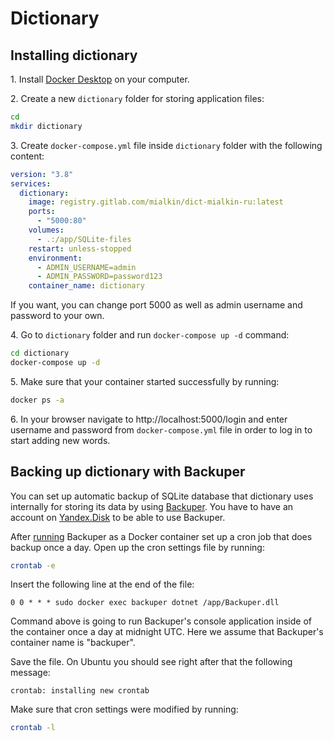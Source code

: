 # Dictionary

## Installing dictionary

1\. Install [Docker Desktop](https://docs.docker.com/get-docker/) on your computer.

2\. Create a new `dictionary` folder for storing application files:

```bash
cd
mkdir dictionary
```

3\. Create `docker-compose.yml` file inside `dictionary` folder with the following content:

```yaml
version: "3.8"
services:
  dictionary:
    image: registry.gitlab.com/mialkin/dict-mialkin-ru:latest
    ports:
      - "5000:80"
    volumes:
      - .:/app/SQLite-files
    restart: unless-stopped
    environment:
      - ADMIN_USERNAME=admin
      - ADMIN_PASSWORD=password123
    container_name: dictionary
```

If you want, you can change port 5000 as well as admin username and password to your own.

4\. Go to `dictionary` folder and run `docker-compose up -d` command:

```bash
cd dictionary
docker-compose up -d
```

5\. Make sure that your container started successfully by running:

```bash
docker ps -a
```

6\. In your browser navigate to http://localhost:5000/login and enter username and password from `docker-compose.yml` file in order to log in to start adding new words.

## Backing up dictionary with Backuper

You can set up automatic backup of SQLite database that dictionary uses internally for storing its data by using [Backuper](https://github.com/mialkin/backuper). You have to have an account on [Yandex.Disk](https://disk.yandex.com) to be able to use Backuper.

After [running](https://github.com/mialkin/backuper) Backuper as a Docker container set up a cron job that does backup once a day. Open up the cron settings file by running:

```bash
crontab -e
```

Insert the following line at the end of the file:

```text
0 0 * * * sudo docker exec backuper dotnet /app/Backuper.dll
```

Command above is going to run Backuper's console application inside of the container once a day at midnight UTC. Here we assume that Backuper's container  name is "backuper".

Save the file. On Ubuntu you should see right after that the following message:

```text
crontab: installing new crontab
```

Make sure that cron settings were modified by running:

```bash
crontab -l
```

